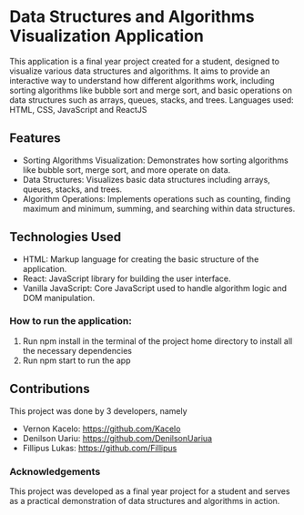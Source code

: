 # Data Structures and Algorithms Visualization Application
This application is a final year project created for a student, designed to visualize various data structures and algorithms. It aims to provide an interactive way to understand how different algorithms work, including sorting algorithms like bubble sort and merge sort, and basic operations on data structures such as arrays, queues, stacks, and trees.
Languages used: HTML, CSS, JavaScript and ReactJS

## Features
- Sorting Algorithms Visualization: Demonstrates how sorting algorithms like bubble sort, merge sort, and more operate on data.
- Data Structures: Visualizes basic data structures including arrays, queues, stacks, and trees.
- Algorithm Operations: Implements operations such as counting, finding maximum and minimum, summing, and searching within data structures.

## Technologies Used
- HTML: Markup language for creating the basic structure of the application.
- React: JavaScript library for building the user interface.
- Vanilla JavaScript: Core JavaScript used to handle algorithm logic and DOM manipulation.

### How to run the application: 
1. Run npm install in the terminal of the project home directory to install all the necessary dependencies
2. Run npm start to run the app

## Contributions 
This project was done by 3 developers, namely 
- Vernon Kacelo: https://github.com/Kacelo
- Denilson Uariu: https://github.com/DenilsonUariua
- Fillipus Lukas: https://github.com/Fillipus

### Acknowledgements
This project was developed as a final year project for a student and serves as a practical demonstration of data structures and algorithms in action.

